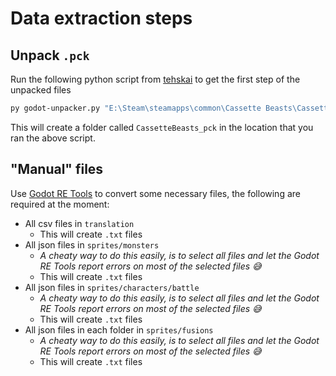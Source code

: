 # Data extraction steps

## Unpack `.pck`

Run the following python script from [tehskai](https://github.com/tehskai/godot-unpacker) to get the first step of the unpacked files

```sh
py godot-unpacker.py "E:\Steam\steamapps\common\Cassette Beasts\CassetteBeasts.pck"
```

This will create a folder called `CassetteBeasts_pck` in the location that you ran the above script.

## "Manual" files

Use [Godot RE Tools](https://github.com/bruvzg/gdsdecomp/releases) to convert some necessary files, the following are required at the moment:

- All csv files in `translation`
  - This will create `.txt` files
- All json files in `sprites/monsters`
  - _A cheaty way to do this easily, is to select all files and let the Godot RE Tools report errors on most of the selected files 😅_
  - This will create `.txt` files
- All json files in `sprites/characters/battle`
  - _A cheaty way to do this easily, is to select all files and let the Godot RE Tools report errors on most of the selected files 😅_
  - This will create `.txt` files
- All json files in each folder in `sprites/fusions`
  - _A cheaty way to do this easily, is to select all files and let the Godot RE Tools report errors on most of the selected files 😅_
  - This will create `.txt` files

